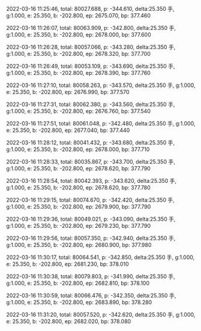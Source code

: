 2022-03-16 11:25:46, total: 80027.688, p: -344.610, delta:25.350 手, g:1.000, e: 25.350, b: -202.800, ep: 2675.070, bp: 377.460

2022-03-16 11:26:07, total: 80063.909, p: -342.800, delta:25.350 手, g:1.000, e: 25.350, b: -202.800, ep: 2678.000, bp: 377.600

2022-03-16 11:26:28, total: 80057.066, p: -343.280, delta:25.350 手, g:1.000, e: 25.350, b: -202.800, ep: 2678.320, bp: 377.700

2022-03-16 11:26:49, total: 80053.109, p: -343.690, delta:25.350 手, g:1.000, e: 25.350, b: -202.800, ep: 2678.390, bp: 377.760

2022-03-16 11:27:10, total: 80058.263, p: -343.570, delta:25.350 手, g:1.000, e: 25.350, b: -202.800, ep: 2676.990, bp: 377.570

2022-03-16 11:27:31, total: 80062.380, p: -343.560, delta:25.350 手, g:1.000, e: 25.350, b: -202.800, ep: 2676.760, bp: 377.540

2022-03-16 11:27:51, total: 80061.048, p: -342.480, delta:25.350 手, g:1.000, e: 25.350, b: -202.800, ep: 2677.040, bp: 377.440

2022-03-16 11:28:12, total: 80041.432, p: -343.680, delta:25.350 手, g:1.000, e: 25.350, b: -202.800, ep: 2678.000, bp: 377.710

2022-03-16 11:28:33, total: 80035.867, p: -343.700, delta:25.350 手, g:1.000, e: 25.350, b: -202.800, ep: 2678.620, bp: 377.790

2022-03-16 11:28:54, total: 80042.393, p: -343.620, delta:25.350 手, g:1.000, e: 25.350, b: -202.800, ep: 2678.620, bp: 377.780

2022-03-16 11:29:15, total: 80074.670, p: -342.420, delta:25.350 手, g:1.000, e: 25.350, b: -202.800, ep: 2679.900, bp: 377.790

2022-03-16 11:29:36, total: 80049.021, p: -343.090, delta:25.350 手, g:1.000, e: 25.350, b: -202.800, ep: 2679.230, bp: 377.790

2022-03-16 11:29:56, total: 80057.350, p: -342.940, delta:25.350 手, g:1.000, e: 25.350, b: -202.800, ep: 2680.900, bp: 377.980

2022-03-16 11:30:17, total: 80064.541, p: -342.850, delta:25.350 手, g:1.000, e: 25.350, b: -202.800, ep: 2681.230, bp: 378.010

2022-03-16 11:30:38, total: 80079.803, p: -341.990, delta:25.350 手, g:1.000, e: 25.350, b: -202.800, ep: 2682.810, bp: 378.100

2022-03-16 11:30:59, total: 80066.476, p: -342.350, delta:25.350 手, g:1.000, e: 25.350, b: -202.800, ep: 2683.890, bp: 378.280

2022-03-16 11:31:20, total: 80057.520, p: -342.620, delta:25.350 手, g:1.000, e: 25.350, b: -202.800, ep: 2682.020, bp: 378.080